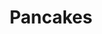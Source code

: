 ---
title: Pancakes
meal: breakfast
image: pancakes.jpg
description: Fluffy pancakes made with Bisquick and cooked to golden perfection.
badge: Delicious
difficulty: difficult
tags:
  - delicious
  - kid-favorite
  - brunch
ingredients:
  - 2 cups Bisquick mix
  - 1 cup milk
  - 2 eggs
  - 1 Tbsp butter
instructions:
  - Heat a pan at medium.
  - Add 1 Tbsp butter to the pan.
  - Crack the eggs into a large bowl.
  - Whisk mix, milk, and eggs until smooth.
  - Pour small amounts of the batter on the pan. Make sure the pancakes don’t touch each other.
  - Flip the pancakes when there are bubbles on top.
---